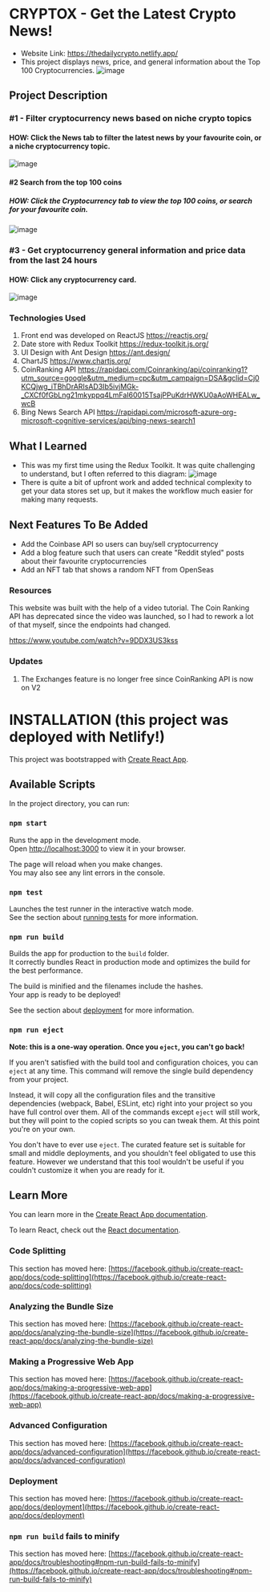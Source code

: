 # CRYPTOX - Get the Latest Crypto News!
- Website Link: https://thedailycrypto.netlify.app/
- This project displays news, price, and general information about the Top 100 Cryptocurrencies.
![image](https://user-images.githubusercontent.com/94336773/168397708-691fedab-1945-42d4-bd91-efd1facb8788.png)


## Project Description
### #1 - Filter cryptocurrency news based on niche crypto topics
#### HOW: Click the News tab to filter the latest news by your favourite coin, or a niche cryptocurrency topic.
![image](https://user-images.githubusercontent.com/94336773/168397907-c54320cd-abf6-42b0-a30e-933f1687cf5e.png)

#### #2 Search from the top 100 coins 
##### HOW: Click the Cryptocurrency tab to view the top 100 coins, or search for your favourite coin. 

![image](https://user-images.githubusercontent.com/94336773/168398160-b6cda67a-9a8d-44b2-902f-ebd0504e4eed.png)



### #3 - Get cryptocurrency general information and price data from the last 24 hours
#### HOW: Click any cryptocurrency card.
![image](https://user-images.githubusercontent.com/94336773/168397776-2dd69d45-81e1-4cb4-af3a-405a6d1a8152.png)



### Technologies Used
1. Front end was developed on ReactJS https://reactjs.org/
2. Date store with Redux Toolkit https://redux-toolkit.js.org/
3. UI Design with Ant Design https://ant.design/
4. ChartJS https://www.chartjs.org/
5. CoinRanking API https://rapidapi.com/Coinranking/api/coinranking1?utm_source=google&utm_medium=cpc&utm_campaign=DSA&gclid=Cj0KCQjwg_iTBhDrARIsAD3Ib5ivjMGk-_CXCf0fGbLng21mkyppq4LmFaI60015TsajPPuKdrHWKU0aAoWHEALw_wcB
6. Bing News Search API https://rapidapi.com/microsoft-azure-org-microsoft-cognitive-services/api/bing-news-search1

## What I Learned
- This was my first time using the Redux Toolkit. It was quite challenging to understand, but I often referred to this diagram: 
![image](https://user-images.githubusercontent.com/94336773/168397978-ad460756-4712-40df-8cdf-408956e5c940.png)
- There is quite a bit of upfront work and added technical complexity to get your data stores  set up, but it makes the workflow much easier for making many requests.

## Next Features To Be Added
- Add the Coinbase API so users can buy/sell cryptocurrency
- Add a blog feature such that users can create "Reddit styled" posts about their favourite cryptocurrencies
- Add an NFT tab that shows a random NFT from OpenSeas

### Resources

This website was built with the help of a video tutorial.
The Coin Ranking API has deprecated since the video was launched, so I had to rework a lot of that myself, since the endpoints had changed.

https://www.youtube.com/watch?v=9DDX3US3kss

### Updates

1. The Exchanges feature is no longer free since CoinRanking API is now on V2


# INSTALLATION (this project was deployed with Netlify!)

This project was bootstrapped with [Create React App](https://github.com/facebook/create-react-app).

## Available Scripts

In the project directory, you can run:

### `npm start`

Runs the app in the development mode.\
Open [http://localhost:3000](http://localhost:3000) to view it in your browser.

The page will reload when you make changes.\
You may also see any lint errors in the console.

### `npm test`

Launches the test runner in the interactive watch mode.\
See the section about [running tests](https://facebook.github.io/create-react-app/docs/running-tests) for more information.

### `npm run build`

Builds the app for production to the `build` folder.\
It correctly bundles React in production mode and optimizes the build for the best performance.

The build is minified and the filenames include the hashes.\
Your app is ready to be deployed!

See the section about [deployment](https://facebook.github.io/create-react-app/docs/deployment) for more information.

### `npm run eject`

**Note: this is a one-way operation. Once you `eject`, you can't go back!**

If you aren't satisfied with the build tool and configuration choices, you can `eject` at any time. This command will remove the single build dependency from your project.

Instead, it will copy all the configuration files and the transitive dependencies (webpack, Babel, ESLint, etc) right into your project so you have full control over them. All of the commands except `eject` will still work, but they will point to the copied scripts so you can tweak them. At this point you're on your own.

You don't have to ever use `eject`. The curated feature set is suitable for small and middle deployments, and you shouldn't feel obligated to use this feature. However we understand that this tool wouldn't be useful if you couldn't customize it when you are ready for it.

## Learn More

You can learn more in the [Create React App documentation](https://facebook.github.io/create-react-app/docs/getting-started).

To learn React, check out the [React documentation](https://reactjs.org/).

### Code Splitting

This section has moved here: [https://facebook.github.io/create-react-app/docs/code-splitting](https://facebook.github.io/create-react-app/docs/code-splitting)

### Analyzing the Bundle Size

This section has moved here: [https://facebook.github.io/create-react-app/docs/analyzing-the-bundle-size](https://facebook.github.io/create-react-app/docs/analyzing-the-bundle-size)

### Making a Progressive Web App

This section has moved here: [https://facebook.github.io/create-react-app/docs/making-a-progressive-web-app](https://facebook.github.io/create-react-app/docs/making-a-progressive-web-app)

### Advanced Configuration

This section has moved here: [https://facebook.github.io/create-react-app/docs/advanced-configuration](https://facebook.github.io/create-react-app/docs/advanced-configuration)

### Deployment

This section has moved here: [https://facebook.github.io/create-react-app/docs/deployment](https://facebook.github.io/create-react-app/docs/deployment)

### `npm run build` fails to minify

This section has moved here: [https://facebook.github.io/create-react-app/docs/troubleshooting#npm-run-build-fails-to-minify](https://facebook.github.io/create-react-app/docs/troubleshooting#npm-run-build-fails-to-minify)
